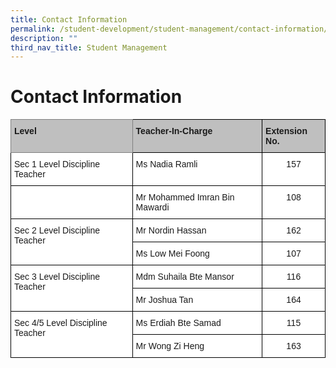 ```yaml
---
title: Contact Information
permalink: /student-development/student-management/contact-information/
description: ""
third_nav_title: Student Management
---
```

Contact Information
===================

<style type="text/css">
.tg  {border-collapse:collapse;border-spacing:0;}
.tg td{border-color:black;border-style:solid;border-width:1px;font-family:Arial, sans-serif;font-size:14px;
  overflow:hidden;padding:10px 5px;word-break:normal;}
.tg th{border-color:black;border-style:solid;border-width:1px;font-family:Arial, sans-serif;font-size:14px;
  font-weight:normal;overflow:hidden;padding:10px 5px;word-break:normal;}
.tg .tg-h29a{background-color:#BFBFBF;border-color:inherit;font-weight:bold;text-align:left;vertical-align:top}
.tg .tg-v8cp{background-color:#BFBFBF;font-weight:bold;text-align:left;vertical-align:top}
.tg .tg-ktyi{background-color:#FFF;text-align:left;vertical-align:top}
.tg .tg-7yig{background-color:#FFF;text-align:center;vertical-align:top}
</style>
<table class="tg">
<thead>
  <tr>
    <th class="tg-h29a">Level</th>
    <th class="tg-v8cp">Teacher-In-Charge</th>
    <th class="tg-v8cp">Extension No.</th>
  </tr>
</thead>
<tbody>
  <tr>
    <td class="tg-ktyi">Sec 1 Level Discipline Teacher</td>
    <td class="tg-ktyi">Ms Nadia Ramli</td>
    <td class="tg-7yig">157</td>
  </tr>
  <tr>
    <td class="tg-ktyi"> </td>
    <td class="tg-ktyi">Mr Mohammed Imran Bin Mawardi</td>
    <td class="tg-7yig">108</td>
  </tr>
  <tr>
    <td class="tg-ktyi" rowspan="2">Sec 2 Level Discipline Teacher</td>
    <td class="tg-ktyi">Mr Nordin Hassan</td>
    <td class="tg-7yig">162</td>
  </tr>
  <tr>
    <td class="tg-ktyi">Ms Low Mei Foong</td>
    <td class="tg-7yig">107</td>
  </tr>
  <tr>
    <td class="tg-ktyi" rowspan="2">Sec 3 Level Discipline Teacher</td>
    <td class="tg-ktyi">Mdm Suhaila Bte Mansor</td>
    <td class="tg-7yig">116</td>
  </tr>
  <tr>
    <td class="tg-ktyi">Mr Joshua Tan</td>
    <td class="tg-7yig">164</td>
  </tr>
  <tr>
    <td class="tg-ktyi" rowspan="2">Sec 4/5 Level Discipline Teacher</td>
    <td class="tg-ktyi">Ms Erdiah Bte Samad</td>
    <td class="tg-7yig">115</td>
  </tr>
  <tr>
    <td class="tg-ktyi">Mr Wong Zi Heng</td>
    <td class="tg-7yig">163</td>
  </tr>
</tbody>
</table>